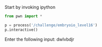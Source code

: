Start by invoking ipython

```python
from pwn import *

p = process('/challenge/embryoio_level16')
p.interactive()
```

Enter the following input: dwlvbdjr
